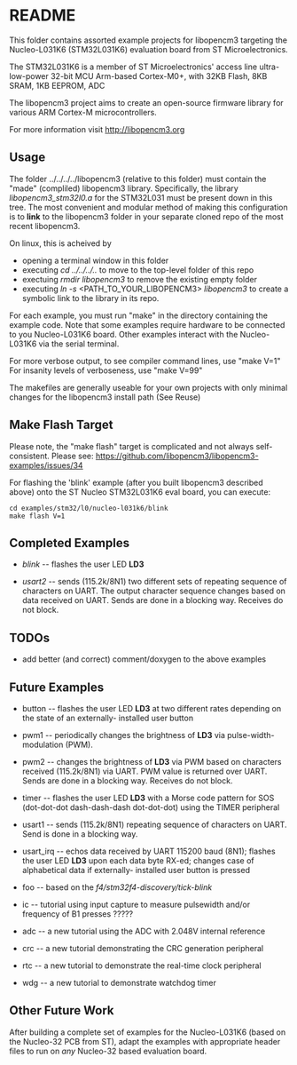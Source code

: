 # README

This folder contains assorted example projects for libopencm3 targeting
the Nucleo-L031K6 (STM32L031K6) evaluation board from ST Microelectronics.

The STM32L031K6 is a member of ST Microelectronics' access line
ultra-low-power 32-bit MCU Arm-based Cortex-M0+, with 32KB Flash,
8KB SRAM, 1KB EEPROM, ADC

The libopencm3 project aims to create an open-source firmware library for
various ARM Cortex-M microcontrollers.

For more information visit http://libopencm3.org


## Usage

The folder ../../../../libopencm3 (relative to this folder) must
contain the "made" (compliled) libopencm3 library.  Specifically,
the library *libopencm3_stm32l0.a* for the STM32L031
must be present down in this tree.  The most
convenient and modular method of making this configuration is
to **link** to the libopencm3 folder in your separate cloned
repo of the most recent libopencm3.

On linux, this is acheived by

  * opening a terminal window in this folder
  * executing *cd ../../../..* to move to the top-level folder
    of this repo
  * exectuing *rmdir libopencm3* to remove the existing empty folder
  * executing *ln -s* <PATH_TO_YOUR_LIBOPENCM3> *libopencm3* to create
    a symbolic link to the library in its repo.

For each example, you must run "make" in the directory containing
the example code.  Note that some examples require hardware to be
connected to you Nucleo-L031K6 board.  Other examples interact with
the Nucleo-L031K6 via the serial terminal.

For more verbose output, to see compiler command lines, use "make V=1"
For insanity levels of verboseness, use "make V=99"

The makefiles are generally useable for your own projects with
only minimal changes for the libopencm3 install path (See Reuse)

## Make Flash Target

Please note, the "make flash" target is complicated and
not always self-consistent.
Please see: https://github.com/libopencm3/libopencm3-examples/issues/34

For flashing the 'blink' example (after you built libopencm3 described
above) onto the ST Nucleo STM32L031K6 eval board, you can execute:

    cd examples/stm32/l0/nucleo-l031k6/blink
    make flash V=1

## Completed Examples

  * *blink* -- flashes the user LED **LD3**

  * *usart2* -- sends (115.2k/8N1) two different sets of
    repeating sequence of characters on UART.
    The output character sequence changes based on data
    received on UART. Sends are done in a blocking way.
    Receives do not block.

## TODOs

  * add better (and correct) comment/doxygen to the above examples


## Future Examples

  * button -- flashes the user LED **LD3** at two
    different rates depending on the state of an externally-
    installed user button

  * pwm1 -- periodically changes the brightness of **LD3**
    via pulse-width-modulation (PWM).

  * pwm2 -- changes the brightness of **LD3** via PWM
    based on characters received (115.2k/8N1) via UART.
    PWM value is returned over UART.
	Sends are done in a blocking way.
    Receives do not block.

  * timer -- flashes the user LED **LD3** with a Morse code
    pattern for SOS (dot-dot-dot dash-dash-dash dot-dot-dot)
    using the TIMER peripheral

  * usart1 -- sends (115.2k/8N1) repeating sequence of characters
    on UART.  Send is done in a blocking way.

  * usart_irq -- echos data received by UART 115200 baud (8N1);
    flashes the user LED **LD3** upon each data byte RX-ed;
    changes case of alphabetical data if externally-
    installed user button is pressed

  * foo -- based on the *f4/stm32f4-discovery/tick-blink*

  * ic -- tutorial using input capture to measure
    pulsewidth and/or frequency of B1 presses ?????

  * adc -- a new tutorial using the ADC with 2.048V internal reference

  * crc -- a new tutorial demonstrating the CRC generation peripheral

  * rtc -- a new tutorial to demonstrate the real-time clock peripheral

  * wdg -- a new tutorial to demonstrate watchdog timer

## Other Future Work

After building a complete set of examples for the Nucleo-L031K6
(based on the Nucleo-32 PCB from ST), adapt the examples with
appropriate header files to run on *any* Nucleo-32 based evaluation
board.
